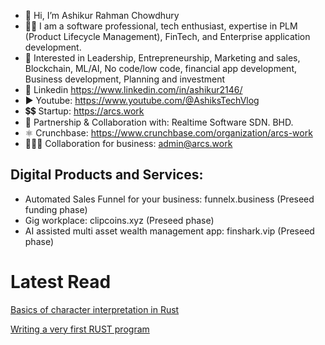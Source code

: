 - 👋 Hi, I’m Ashikur Rahman Chowdhury
- 👨‍🦱 I am a software professional, tech enthusiast, expertise in PLM (Product Lifecycle Management), FinTech, and Enterprise application development.
- 👀 Interested in Leadership, Entrepreneurship, Marketing and sales, Blockchain, ML/AI, No code/low code, financial app development, Business development, Planning and investment
- 🛄 Linkedin https://www.linkedin.com/in/ashikur2146/
- ▶️ Youtube: https://www.youtube.com/@AshiksTechVlog
- 💲💲 Startup: https://arcs.work
- 🤝 Partnership & Collaboration with: Realtime Software SDN. BHD.
- ⚛️ Crunchbase: https://www.crunchbase.com/organization/arcs-work
- 🧑‍🤝‍🧑 Collaboration for business: admin@arcs.work

Digital Products and Services:
-------------------------------
- Automated Sales Funnel for your business: funnelx.business (Preseed funding phase)
- Gig workplace: clipcoins.xyz (Preseed phase)
- AI assisted multi asset wealth management app: finshark.vip (Preseed phase)

<!---
ashikur2146/ashikur2146 is a ✨ special ✨ repository because its `README.md` (this file) appears on your GitHub profile.
You can click the Preview link to take a look at your changes.
--->

# Latest Read

[Basics of character interpretation in Rust](https://medium.com/@ashikur2146/basics-of-character-interpretation-in-rust-619a5fa97350)

[Writing a very first RUST program](https://medium.com/dev-genius/writing-a-very-first-rust-program-abd74a1c39da)
